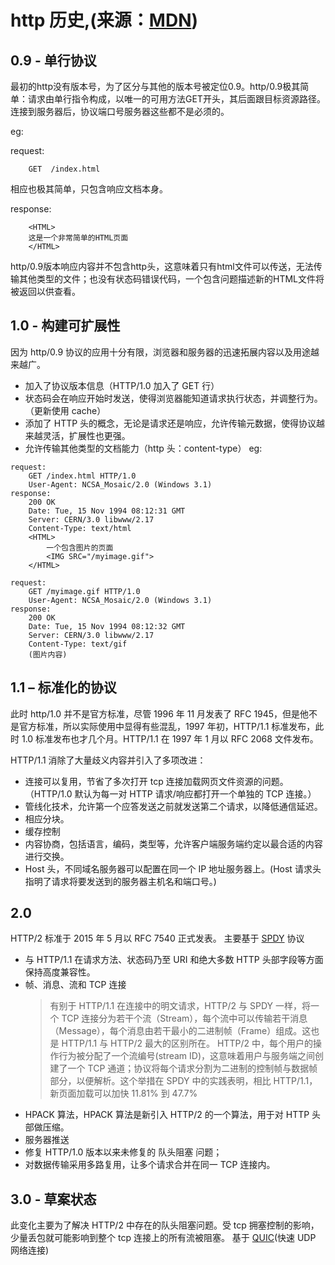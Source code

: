 # http 历史,(来源：[MDN](https://developer.mozilla.org/zh-CN/docs/Web/HTTP/Basics_of_HTTP/Evolution_of_HTTP))

## 0.9 - 单行协议

最初的http没有版本号，为了区分与其他的版本号被定位0.9。http/0.9极其简单：请求由单行指令构成，以唯一的可用方法GET开头，其后面跟目标资源路径。连接到服务器后，协议端口号服务器这些都不是必须的。

eg:

request:

```
    GET  /index.html
```

相应也极其简单，只包含响应文档本身。

response:

```
    <HTML>
    这是一个非常简单的HTML页面
    </HTML>
```

http/0.9版本响应内容并不包含http头，这意味着只有html文件可以传送，无法传输其他类型的文件；也没有状态码错误代码，一个包含问题描述新的HTML文件将被返回以供查看。

## 1.0 - 构建可扩展性

因为 http/0.9 协议的应用十分有限，浏览器和服务器的迅速拓展内容以及用途越来越广。

-   加入了协议版本信息（HTTP/1.0 加入了 GET 行）
-   状态码会在响应开始时发送，使得浏览器能知道请求执行状态，并调整行为。（更新使用 cache）
-   添加了 HTTP 头的概念，无论是请求还是响应，允许传输元数据，使得协议越来越灵活，扩展性也更强。
-   允许传输其他类型的文档能力（http 头：content-type）
    eg:

```
request:
    GET /index.html HTTP/1.0
    User-Agent: NCSA_Mosaic/2.0 (Windows 3.1)
response:
    200 OK
    Date: Tue, 15 Nov 1994 08:12:31 GMT
    Server: CERN/3.0 libwww/2.17
    Content-Type: text/html
    <HTML>
        一个包含图片的页面
        <IMG SRC="/myimage.gif">
    </HTML>
```

```
request:
    GET /myimage.gif HTTP/1.0
    User-Agent: NCSA_Mosaic/2.0 (Windows 3.1)
response:
    200 OK
    Date: Tue, 15 Nov 1994 08:12:32 GMT
    Server: CERN/3.0 libwww/2.17
    Content-Type: text/gif
    (图片内容)
```

## 1.1 – 标准化的协议

此时 http/1.0 并不是官方标准，尽管 1996 年 11 月发表了 RFC 1945，但是他不是官方标准，所以实际使用中显得有些混乱，1997 年初，HTTP/1.1 标准发布，此时 1.0 标准发布也才几个月。HTTP/1.1 在 1997 年 1 月以 RFC 2068 文件发布。

HTTP/1.1 消除了大量歧义内容并引入了多项改进：

-   连接可以复用，节省了多次打开 tcp 连接加载网页文件资源的问题。（HTTP/1.0 默认为每一对 HTTP 请求/响应都打开一个单独的 TCP 连接。）
-   管线化技术，允许第一个应答发送之前就发送第二个请求，以降低通信延迟。
-   相应分块。
-   缓存控制
-   内容协商，包括语言，编码，类型等，允许客户端服务端约定以最合适的内容进行交换。
-   Host 头，不同域名服务器可以配置在同一个 IP 地址服务器上。(Host 请求头指明了请求将要发送到的服务器主机名和端口号。)

## 2.0

HTTP/2 标准于 2015 年 5 月以 RFC 7540 正式发表。 主要基于 [SPDY](https://zh.wikipedia.org/wiki/SPDY) 协议

-   与 HTTP/1.1 在请求方法、状态码乃至 URI 和绝大多数 HTTP 头部字段等方面保持高度兼容性。
-   帧、消息、流和 TCP 连接
    > 有别于 HTTP/1.1 在连接中的明文请求，HTTP/2 与 SPDY 一样，将一个 TCP 连接分为若干个流（Stream），每个流中可以传输若干消息（Message），每个消息由若干最小的二进制帧（Frame）组成。这也是 HTTP/1.1 与 HTTP/2 最大的区别所在。 HTTP/2 中，每个用户的操作行为被分配了一个流编号(stream ID)，这意味着用户与服务端之间创建了一个 TCP 通道；协议将每个请求分割为二进制的控制帧与数据帧部分，以便解析。这个举措在 SPDY 中的实践表明，相比 HTTP/1.1，新页面加载可以加快 11.81% 到 47.7%
-   HPACK 算法，HPACK 算法是新引入 HTTP/2 的一个算法，用于对 HTTP 头部做压缩。
-   服务器推送
-   修复 HTTP/1.0 版本以来未修复的 队头阻塞 问题；
-   对数据传输采用多路复用，让多个请求合并在同一 TCP 连接内。

## 3.0 - 草案状态

此变化主要为了解决 HTTP/2 中存在的队头阻塞问题。受 tcp 拥塞控制的影响，少量丢包就可能影响到整个 tcp 连接上的所有流被阻塞。
基于 [QUIC](https://zh.wikipedia.org/wiki/QUIC)(快速 UDP 网络连接)
